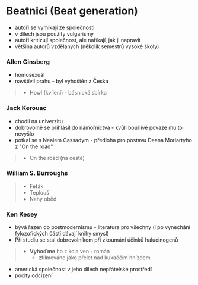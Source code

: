 # Beatnici (Beat generation)
- autoři se vymikají ze společnosti
- v dílech jsou použity vulgarismy
- autoři kritizují společnost, ale naříkají, jak ji napravit
- většina autorů vzdělaných (několik semestrů vysoké školy)

### Allen Ginsberg
- homosexuál
- navštívil prahu - byl vyhoštěn z Česka
> - Howl (kvílení) - básnická sbírka

### Jack Kerouac
- chodil na univerzitu
- dobrovolně se přihlásil do námořnictva - kvůli bouřlivé povaze mu to nevyšlo
- potkal se s Nealem Cassadym - předloha pro postavu Deana Moriartyho z "On the road"

> - On the road (na cestě)

### William S. Burroughs
> - Feťák
> - Teplouš
> - Nahý oběd

### Ken Kesey
- bývá řazen do postmodernismu - literatura pro všechny (i po vynechání fylozofických částí dávají knihy smysl)
- Při studiu se stal dobrovolníkem při zkoumání účinků halucinogenů
> - **Vyhoďme** ho z kola ven - román
> 	- zfilmováno jako přelet nad kukaččím hnízdem
- americká společnost v jeho dílech nepřátelské prostředí
- pocity odcizení